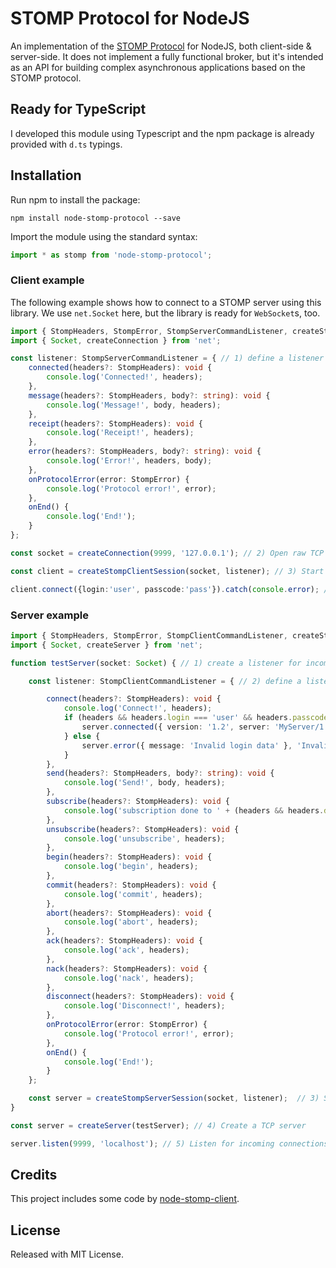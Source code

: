 # STOMP Protocol for NodeJS

An implementation of the [STOMP Protocol](https://stomp.github.io/) for NodeJS, both client-side & server-side. It does not implement a fully functional broker, but it's intended as an API for building complex asynchronous applications based on the STOMP protocol.

## Ready for TypeScript

I developed this module using Typescript and the npm package is already provided with `d.ts` typings.

## Installation

Run npm to install the package:

```shell
npm install node-stomp-protocol --save
```

Import the module using the standard syntax:

```typescript
import * as stomp from 'node-stomp-protocol';
```

### Client example

The following example shows how to connect to a STOMP server using this library. We use `net.Socket` here, but the library is ready for `WebSocket`s, too.

```TypeScript
import { StompHeaders, StompError, StompServerCommandListener, createStompClientSession } from 'node-stomp-protocol';
import { Socket, createConnection } from 'net';

const listener: StompServerCommandListener = { // 1) define a listener for server-sent frames.
    connected(headers?: StompHeaders): void {
        console.log('Connected!', headers);
    },
    message(headers?: StompHeaders, body?: string): void {
        console.log('Message!', body, headers);
    },
    receipt(headers?: StompHeaders): void {
        console.log('Receipt!', headers);
    },
    error(headers?: StompHeaders, body?: string): void {
        console.log('Error!', headers, body);
    },
    onProtocolError(error: StompError) {
        console.log('Protocol error!', error);
    },
    onEnd() {
        console.log('End!');
    }
};

const socket = createConnection(9999, '127.0.0.1'); // 2) Open raw TCP socket to the server.

const client = createStompClientSession(socket, listener); // 3) Start a STOMP Session over the TCP socket.

client.connect({login:'user', passcode:'pass'}).catch(console.error); // 4) Send the first frame!
```

### Server example

```TypeScript
import { StompHeaders, StompError, StompClientCommandListener, createStompServerSession } from 'node-stomp-protocol';
import { Socket, createServer } from 'net';

function testServer(socket: Socket) { // 1) create a listener for incoming raw TCP connections.

    const listener: StompClientCommandListener = { // 2) define a listener for client-sent frames.

        connect(headers?: StompHeaders): void {
            console.log('Connect!', headers);
            if (headers && headers.login === 'user' && headers.passcode === 'pass') {
                server.connected({ version: '1.2', server: 'MyServer/1.8.2' }).catch(console.error);
            } else {
                server.error({ message: 'Invalid login data' }, 'Invalid login data').catch(console.error);
            }
        },
        send(headers?: StompHeaders, body?: string): void {
            console.log('Send!', body, headers);
        },
        subscribe(headers?: StompHeaders): void {
            console.log('subscription done to ' + (headers && headers.destination));
        },
        unsubscribe(headers?: StompHeaders): void {
            console.log('unsubscribe', headers);
        },
        begin(headers?: StompHeaders): void {
            console.log('begin', headers);
        },
        commit(headers?: StompHeaders): void {
            console.log('commit', headers);
        },
        abort(headers?: StompHeaders): void {
            console.log('abort', headers);
        },
        ack(headers?: StompHeaders): void {
            console.log('ack', headers);
        },
        nack(headers?: StompHeaders): void {
            console.log('nack', headers);
        },
        disconnect(headers?: StompHeaders): void {
            console.log('Disconnect!', headers);
        },
        onProtocolError(error: StompError) {
            console.log('Protocol error!', error);
        },
        onEnd() {
            console.log('End!');
        }
    };

    const server = createStompServerSession(socket, listener);  // 3) Start a STOMP Session over the TCP socket.
}

const server = createServer(testServer); // 4) Create a TCP server

server.listen(9999, 'localhost'); // 5) Listen for incoming connections
```

## Credits

This project includes some code by [node-stomp-client](https://github.com/easternbloc/node-stomp-client).

## License

Released with MIT License.
